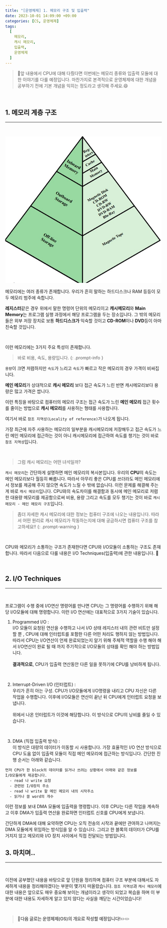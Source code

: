 ```yaml
---
title: "[운영체제] 1. 메모리 구조 및 입출력"
date: 2023-10-01 14:09:00 +09:00
categories: [CS, 운영체제]
tags:
  [
    메모리,
    캐시 메모리,
    입출력,
    운영체제
  ]
---
```


> 📌앞 내용에서 CPU에 대해 다뤘다면 이번에는 메모리 종류와 입출력 모듈에 대한 이야기를 다룰 예정입니다. 마찬가지로 본격적으로 운영체제에 대한 개념을 공부하기 전에 기본 개념을 익히는 정도라고 생각해 주세요.😄

<br>

## 1. 메모리 계층 구조
---

<br>

![memory](/assets/img/post/memory.png)


메모리에는 여러 종류가 존재합니다. 우리가 흔히 말하는 하드디스크나 RAM 등등이 모두 메모리 범주에 속합니다.

**레지스터**같은 경우 위에서 말한 명령어 단위의 메모리이고 **캐시메모리**와 **Main Memory**는 프로그램 실행 과정에서 해당 프로그램을 두는 장소입니다. 그 밖의 메모리들은 외부 저장 장치로 보통 **하드디스크가** 익숙할 것이고 **CD-ROM**이나 **DVD**등이 아마 친숙할 것입니다.

<br>

이런 메모리에는 3가지 주요 특성이 존재합니다.

> 바로 비용, 속도, 용량입니다.
{: .prompt-info }

`용량`이 크면 저렴하지만 `속도`가 느리고 `속도`가 빠르고 작은 메모리의 경우 가격이 비싸집니다. 

**메인 메모리**가 상대적으로 **캐시 메모리** 보다 접근 속도가 느린 반면 캐시메모리보다 용량은 많고 가격은 쌉니다. 

이런 특징을 바탕으로 컴퓨터의 메모리 구조는 접근 속도가 느린 **메인 메모리** 접근 횟수를 줄이는 방법으로 **캐시 메모리**를 사용하는 형태를 사용합니다. 

여기서 바로 `참조 지역성(Locality of reference)`가 나오게 됩니다.

가장 최근에 자주 사용하는 메모리의 일부분을 캐시메모리에 저장해두고 접근 속도가 느린 메인 메모리에 접근하는 것이 아니 캐시메모리에 접근하여 속도를 챙기는 것이 바로 `참조 지역성`입니다.

<br>

> 그럼 캐시 메모리는 어떤 녀석일까?

`캐시 메모리`는 간단하게 설명하면 메인 메모리의 복사본입니다. 우리의 **CPU**의 속도는 메인 메모리보다 월등히 빠릅니다. 따라서 아무리 좋은 CPU를 쓰더라도 메인 메모리에서 정보를 제공해 주지 않으면 속도가 느릴 수 밖에 없습니다. 이런 문제를 해결해 주는게 바로 `캐시 메모리`입니다. CPU와의 속도차이를 해결함과 동시에 메인 메모리로 저렴한 대용량 메모리를 제공함으로써 비용, 용량 그리고 속도를 모두 챙기는 것이 바로 `캐시 메모리 - 메인 메모리 구조`입니다.

> 좀더 자세한 캐시 메모리에 대한 정보는 컴퓨터 구조에 나오는 내용입니다. 따라서 어떤 원리로 캐시 메모리가 작동하는지에 대해 궁금하시면 컴퓨터 구조를 참고하세요!!
{: .prompt-warning }

<br>

CPU와 메모리가 소통하는 구조가 존재한다면 CPU와 I/O모듈이 소통하는 구조도 존재합니다. 따라서 다음으로 다룰 내용은 I/O Techniques(입출력)에 관한 내용입니다. 🐤

<br>

## 2. I/O Techniques
---

<br>

프로그램이 수행 중에 I/O연산 명령어를 만나면 CPU는 그 명령어를 수행하기 위해 해당 I/O모듈에 대해 명령합니다. 이런 I/O 연산에는 대표적으로 3가지 기술이 있습니다.

1. Programmed I/O :<br>
I/O 모듈이 요청된 연산을 수행하고 나서 I/O 상태 레지스터 내의 관련 비트만 설정할 뿐 , CPU에 대해 인터럽트를 포함한 다른 어떤 처리도 행하지 않는 방법입니다. 따라서 CPU는 I/O연산이 언제 완료되었는지 알기 위해 주체적 역할을 수행 해야 해서 I/O연산이 완료 될 때 까지 주기적으로 I/O모듈의 상태를 확인 해야 하는 방법입니다.<br><br>
**결과적으로**, CPU가 입출력 연산동안 다른 일을 못하기에 CPU를 낭비하게 됩니다.

<br>

2. Interrupt-Driven I/O (인터럽트) :<br>
우리가 흔히 아는 구성. CPU가 I/O모듈에게 I/O명령을 내리고 CPU 자신은 다른 작업을 수행합니다. 이후에 I/O모듈은 연산이 끝난 뒤 CPU에게 인터럽트 요청을 보냅니다.<br><br>
위에서 나온 인터럽트가 이것에 해당합니다. 이 방식으로 CPU의 낭비를 줄일 수 있습니다.

<br>

3. DMA (직접 입출력 방식) :<br>
이 방식은 대량의 데이터가 이동할 시 사용합니다. 가장 효율적인 I/O 연산 방식으로 CPU 도움 없이 입출력 모듈이 직접 메인 메모리에 접근하는 방식입니다. 간단한 진행 순서는 아래와 같습니다.

```text
먼저 CPU가 한 block의 데이터를 읽거나 쓰려는 상황에서 아래와 같은 정보를 
I/O모듈에게 제공합니다.
  - read 나 write 요청
  - 관련된 I/O장치 주소
  - read 나 write 할 메인 메모리 내의 시작주소
  - 읽거나 쓸 word의 개수
``` 

이런 정보를 보내 DMA 모듈에 입출력을 명령합니다. 이후 CPU는 다른 작업을 계속하고 이후 DMA가 입출력 연산을 완료하면 인터럽트 신호를 CPU에게 보냅니다.<br>

간단하게 DMA에 대해 요약하면 CPU는 오직 전송의 시작과 끝에만 관여하고 나머지는 DMA 모듈에게 위임하는 방식임을 알 수 있습니다. 그리고 한 블록의 데이터가 CPU를 거치지 않고 메모리와 I/O 장치 사이에서 직접 전달되는 방법입니다.

## 3. 마치며..
---

<br>

이전에 공부했던 내용을 바탕으로 앞 단원을 정리하며 컴퓨터 구조 부분에 대해서도 자세하게 내용을 정리해야겠다는 부분이 몇가지 떠올랐습니다. `참조 지역성`과 `캐시 메모리`에 대한 내용은 앞으로도 매우 중요해 보이는 개념이라고 생각이 되었고 복습을 하며 이 부분에 대한 내용도 자세하게 알고 있지 않다는 사실을 깨닫는 시간이었습니다!

<br>

> 📌**다음 글로는 운영체제(OS)의 개요로 작성할 예정입니다!**✏️✏️

<br>


